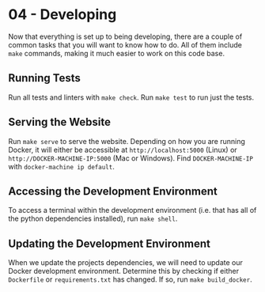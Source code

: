 # 04 - Developing

Now that everything is set up to being developing, there are a couple of
common tasks that you will want to know how to do. All of them include `make`
commands, making it much easier to work on this code base.

## Running Tests

Run all tests and linters with `make check`. Run `make test` to run just the
tests.

## Serving the Website

Run `make serve` to serve the website. Depending on how you are running Docker,
it will either be accessible at `http://localhost:5000` (Linux) or
`http://DOCKER-MACHINE-IP:5000` (Mac or Windows). Find `DOCKER-MACHINE-IP` with
`docker-machine ip default`.

## Accessing the Development Environment

To access a terminal within the development environment (i.e. that has all of
the python dependencies installed), run `make shell`.

## Updating the Development Environment

When we update the projects dependencies, we will need to update our Docker
development environment. Determine this by checking if either `Dockerfile` or
`requirements.txt` has changed. If so, run `make build_docker`.
